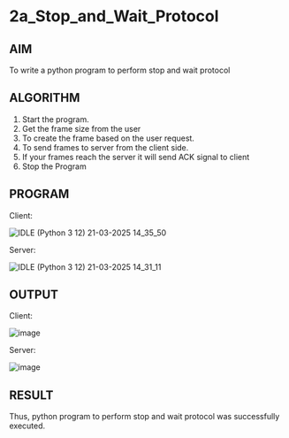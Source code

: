# 2a_Stop_and_Wait_Protocol
## AIM 
To write a python program to perform stop and wait protocol
## ALGORITHM
1. Start the program.
2. Get the frame size from the user
3. To create the frame based on the user request.
4. To send frames to server from the client side.
5. If your frames reach the server it will send ACK signal to client
6. Stop the Program
## PROGRAM

Client:

![IDLE (Python 3 12) 21-03-2025 14_35_50](https://github.com/user-attachments/assets/933bd212-bce0-463c-bcb4-f2a1e9035178)



Server:


![IDLE (Python 3 12) 21-03-2025 14_31_11](https://github.com/user-attachments/assets/6e1e124b-ee29-4c15-8659-8b46ff84223f)



## OUTPUT

Client:

![image](https://github.com/user-attachments/assets/7901593f-c849-4b35-b151-b98b1499a826)

Server:

![image](https://github.com/user-attachments/assets/86654ced-134e-4911-a055-7a0058a1f9bd)


## RESULT
Thus, python program to perform stop and wait protocol was successfully executed.
